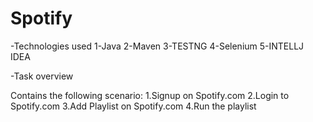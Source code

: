 # Spotify

-Technologies used
1-Java
2-Maven
3-TESTNG 
4-Selenium
5-INTELLJ IDEA

-Task overview

Contains the following scenario:
1.Signup on Spotify.com
2.Login to Spotify.com
3.Add Playlist on Spotify.com
4.Run the playlist


